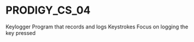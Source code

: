 # PRODIGY_CS_04
 Keylogger Program that records and logs Keystrokes Focus on logging the key pressed 
